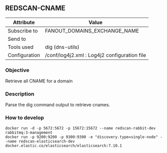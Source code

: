 ## REDSCAN-CNAME

| Attribute     | Value                                        |
| ------------- | -------------------------------------------- |
| Subscribe to  | FANOUT_DOMAINS_EXCHANGE_NAME                 |
| Send to       |                                              |
| Tools used    | dig (dns-utils)                              |
| Configuration | /conf/log4j2.xml : Log4j2 configuration file |

### Objective

Retrieve all CNAME for a domain

### Description

Parse the dig command output to retrieve cnames.

### How to develop

```
docker run -d -p 5672:5672 -p 15672:15672 --name redscan-rabbit-dev rabbitmq:3-management
docker run -p 9200:9200 -p 9300:9300 -e "discovery.type=single-node" --name redscan-elasticsearch-dev docker.elastic.co/elasticsearch/elasticsearch:7.10.1
```